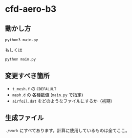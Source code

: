 # cfd-aero-b3

## 動かし方

```bash
python3 main.py
```

もしくは

```bash
python main.py
```

## 変更すべき箇所

- `t_mesh.f` の `CDEFALULT`
- `mesh.d` の 各種数値 (`main.py` で指定)
- `airfoil.dat` をどのようなファイルにするか（初期）

## 生成ファイル

`./work` にすべてあります。計算に使用しているものは全てここ。
